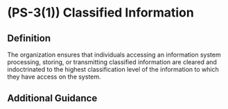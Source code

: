 
# (PS-3(1)) Classified Information

## Definition

The organization ensures that individuals accessing an information system processing, storing, or transmitting classified information are cleared and indoctrinated to the highest classification level of the information to which they have access on the system.

## Additional Guidance


